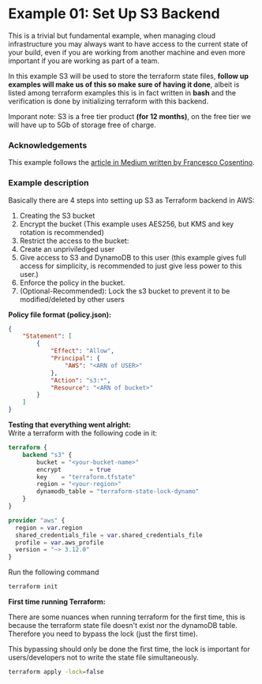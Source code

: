 # Example 01: Set Up S3 Backend #

This is a trivial but fundamental example, when managing cloud infrastructure you may always want to have access to the current state of your build, even if you are working from another machine and even more important if you are working as part of a team.<br>

In this example S3 will be used to store the terraform state files, **follow up examples will make us of this so make sure of having it done**, albeit is listed among terraform examples this is in fact written in **bash** and the verification is done by initializing terraform with this backend.

Imporant note: S3 is a free tier product **(for 12 months)**, on the free tier we will have up to 5Gb of storage free of charge. 

### Acknowledgements

This example follows the [article in Medium written by Francesco Cosentino](https://medium.com/faun/terraform-remote-backend-demystified-cb4132b95057).<br>

### Example description
Basically there are 4 steps into setting up S3 as Terraform backend in AWS:
1. Creating the S3 bucket
2. Encrypt the bucket (This example uses AES256, but KMS and key rotation is recommended)
3. Restrict the access to the bucket:
  1. Create an unpriviledged user
  2. Give access to S3 and DynamoDB to this user (this example gives full access for simplicity, is recommended to just give less power to this user.)
4. Enforce the policy in the bucket. 
5. (Optional-Recommended): Lock the s3 bucket to prevent it to be modified/deleted by other users

**Policy file format (policy.json):**
```json
{
    "Statement": [
        {
            "Effect": "Allow",
            "Principal": {
                "AWS": "<ARN of USER>"
            },
            "Action": "s3:*",
            "Resource": "<ARN of bucket>"
        }
    ]
}
```

**Testing that everything went alright:**<br>
Write a terraform with the following code in it:
```terraform
terraform {  
    backend "s3" {
        bucket = "<your-bucket-name>"
        encrypt        = true
        key    = "terraform.tfstate"    
        region = "<your-region>"  
        dynamodb_table = "terraform-state-lock-dynamo"
    }
}

provider "aws" {
  region = var.region
  shared_credentials_file = var.shared_credentials_file
  profile = var.aws_profile
  version = "~> 3.12.0"
}
```
Run the following command
```bash
terraform init
```

**First time running Terraform:**<br>

There are some nuances when running terraform for the first time, this is because the terraform state file doesn't exist nor the dynamoDB table. Therefore you need to bypass the lock (just the first time). 

This bypassing should only be done the first time, the lock is important for users/developers not to write the state file simultaneously. 
```bash
terraform apply -lock=false
```
